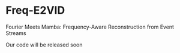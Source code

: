 # Freq-E2VID
Fourier Meets Mamba: Frequency-Aware Reconstruction from Event Streams

Our code will be released soon
